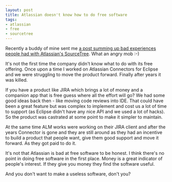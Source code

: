 ```yaml
---
layout: post
title: Atlassian doesn't know how to do free software
tags:
- atlassian
- free
- sourcetree
---
```

Recently a buddy of mine sent me [a post summing up bad experiences people had with Atlassian's SourceTree](http://movingfulcrum.com/sourcetree-atlassians-most-epic-engineering-fail/). What an angry mob :-)

It's not the first time the company didn't know what to do with its free offering. Once upon a time I worked on Atlassian Connectors for Eclipse and we were struggling to move the product forward. Finally after years it was killed.

If you have a product like JIRA which brings a lot of money and a companion app that is free guess where all the effort will go? We had some good ideas back then - like moving code reviews into IDE. That could have been a great feature but was complex to implement and cost us a lot of time to support (as Eclipse didn't have any nice API and we used a lot of hacks). So the product was castrated at some point to make it simpler to maintain.

At the same time ALM works were working on their JIRA client and after the years Connector is gone and they are still around as they had an incentive to build a product that people want, give them good support and move it forward. As they got paid to do it.

It's not that Atlassian is bad at free software to be honest. I think there's no point in doing free software in the first place. Money is a great indicator of people's interest. If they give you money they find the software useful.

And you don't want to make a useless software, don't you?